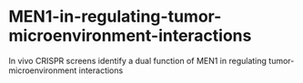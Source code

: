 # MEN1-in-regulating-tumor-microenvironment-interactions
In vivo CRISPR screens identify a dual function of MEN1 in regulating tumor-microenvironment interactions 
